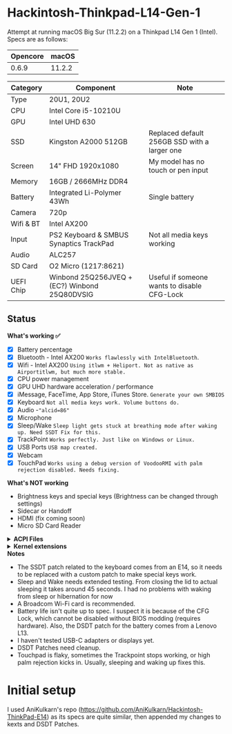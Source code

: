 # Hackintosh-Thinkpad-L14-Gen-1

Attempt at running macOS Big Sur (11.2.2) on a Thinkpad L14 Gen 1 (Intel). Specs are as follows:

| Opencore |  macOS |
| ---------| ------ |
| 0.6.9    | 11.2.2 |


| Category  | Component                                            | Note                                                         |
| --------- | ---------------------------------------------------- | ------------------------------------------------------------ |
| Type      | 20U1, 20U2                                           |                                                              |
| CPU       | Intel Core i5-10210U                                 |                                                              |
| GPU       | Intel UHD 630                                        |                                                              |
| SSD       | Kingston A2000 512GB                                 | Replaced default 256GB SSD with a larger one                 |
| Screen    | 14" FHD 1920x1080                                    | My model has no touch or pen input                           |
| Memory    | 16GB / 2666MHz DDR4                                  |                                                              |
| Battery   | Integrated Li-Polymer 43Wh                           | Single battery                                               |
| Camera    | 720p                                                 |                                                              |
| Wifi & BT | Intel AX200                                          |                                                              |
| Input     | PS2 Keyboard & SMBUS Synaptics TrackPad              | Not all media keys working                                   |
| Audio     | ALC257                                               |                                                              |
| SD Card   | O2 Micro (1217:8621)                                 |                                                              |
| UEFI Chip | Winbond 25Q256JVEQ + (EC?) Winbond 25Q80DVSIG        | Useful if someone wants to disable CFG-Lock                  |

## Status

<summary><strong>What's working ✅</strong></summary>

- [x] Battery percentage
- [x] Bluetooth - Intel AX200 `Works flawlessly with IntelBluetooth`.
- [x] Wifi - Intel AX200  `Using itlwm + Heliport. Not as native as Airportitlwm, but much more stable.`
- [x] CPU power management
- [x] GPU UHD hardware acceleration / performance 
- [x] iMessage, FaceTime, App Store, iTunes Store. `Generate your own SMBIOS`
- [x] Keyboard `Not all media keys work. Volume buttons do.`
- [x]  Audio -`"alcid=86"`
- [x] Microphone
- [x] Sleep/Wake `Sleep light gets stuck at breathing mode after waking up. Need SSDT Fix for this.`
- [x] TrackPoint  `Works perfectly. Just like on Windows or Linux.`
- [x] USB Ports `USB map created.`
- [x] Webcam
- [x] TouchPad `Works using a debug version of VoodooRMI with palm rejection disabled. Needs fixing.`

<summary><strong>What's NOT working</strong></summary>

- Brightness keys and special keys (Brightness can be changed through settings)
- Sidecar or Handoff
- HDMI (fix coming soon)
- Micro SD Card Reader

<details>
<summary><strong>ACPI Files</strong></summary>
<br>

| Component                   |
| --------------------------- |
| SSDT-AWAC.aml               |
| SSDT-BAT.aml                |
| SSDT-EC-USBX-LAPTOP.aml     |
| SSDT-GPRW.aml               |
| SSDT-HPET.aml               |
| SSDT-Keyboard.aml           |
| SSDT-OCBAT1-lenovoPRO13.aml |
| SSDT-PLUG-DRTNIA.aml        |
| SSDT-PNLF-CFL.aml           |
| SSDT-RHUB.aml               |
| SSDT-Thinkpad_Clickpad.aml  |
| SSDT-XOSI                   |

</details>

<details>
<summary><strong>Kernel extensions</strong></summary>
<br>

| Kext                   | Version |
| :--------------------- | ------- |
| AppleALC               | 1.5.9   |
| BrightnessKeys         |         |
| CPUFriend              | 1.2.3   |
| IntelBluetoothFirmware | 1.1.2   |
| IntelBluetoothInjector | 1.1.2   |
| IntelMausi             | 1.0.5   |
| itlwm                  | 1.3.0   |
| Lilu                   | 1.5.2   |
| NVMeFix                | 1.0.6   |
| SMCBatteryManager      | 1.2.2   |
| SMCProcessor           | 1.2.2   |
| SMCSuperIO             | 1.2.2   |
| USBMap                 | N/A     |
| VirtualSMC             | 1.2.2   |
| VoodooPS2Controller    | 2.2.3   |
| VoodooRMI              | 1.3.2   |
| VoodooSMBUS            | 2.2     |
| WhateverGreen          | 1.4.9   |

</details>


<summary><strong>Notes</strong></summary>

- The SSDT patch related to the keyboard comes from an E14, so it needs to be replaced with a custom patch to make special keys work.
- Sleep and Wake needs extended testing. From closing the lid to actual sleeping it takes around 45 seconds. I had no problems with waking from sleep or hibernation for now
- A Broadcom Wi-Fi card is recommended.
- Battery life isn't quite up to spec. I suspect it is because of the CFG Lock, which cannot be disabled without BIOS modding (requires hardware). Also, the DSDT patch for the battery comes from a Lenovo L13.
- I haven't tested USB-C adapters or displays yet.
- DSDT Patches need cleanup.
- Touchpad is flaky, sometimes the Trackpoint stops working, or high palm rejection kicks in. Usually, sleeping and waking up fixes this.

# Initial setup
I used AniKulkarn's repo (https://github.com/AniKulkarn/Hackintosh-ThinkPad-E14) as its specs are quite similar, then appended my changes to kexts and DSDT Patches.
